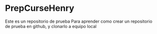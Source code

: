 # PrepCurseHenry
Este es un repositorio de prueba Para aprender como crear un repositorio de prueba en github, y clonarlo a equipo local
